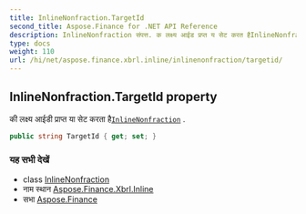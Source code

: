 ```yaml
---
title: InlineNonfraction.TargetId
second_title: Aspose.Finance for .NET API Reference
description: InlineNonfraction संपत्त. क लक्ष्य आईड प्रप्त य सेट करत हैInlineNonfraction .
type: docs
weight: 110
url: /hi/net/aspose.finance.xbrl.inline/inlinenonfraction/targetid/
---
```

## InlineNonfraction.TargetId property

की लक्ष्य आईडी प्राप्त या सेट करता है[`InlineNonfraction`](../) .

```csharp
public string TargetId { get; set; }
```

### यह सभी देखें

* class [InlineNonfraction](../)
* नाम स्थान [Aspose.Finance.Xbrl.Inline](../../inlinenonfraction/)
* सभा [Aspose.Finance](../../../)


